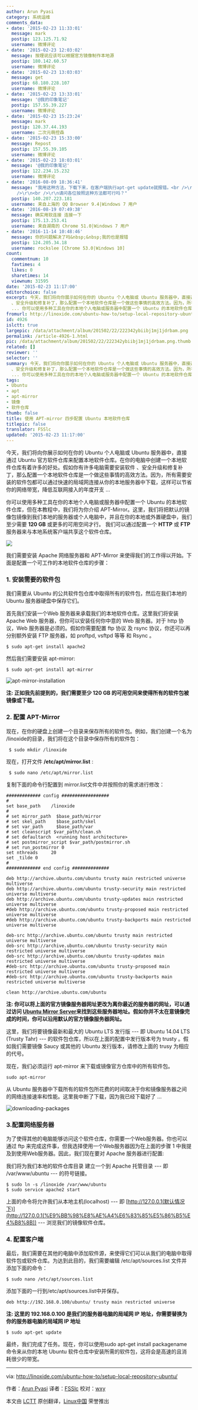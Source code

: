 ```yaml
---
author: Arun Pyasi
category: 系统运维
comments_data:
- date: '2015-02-23 11:33:01'
  message: mark
  postip: 123.125.71.92
  username: 微博评论
- date: '2015-02-23 12:03:02'
  message: 按理说应该可以根据官方镜像制作本地源
  postip: 180.142.60.57
  username: 微博评论
- date: '2015-02-23 13:03:03'
  message: get
  postip: 68.180.228.107
  username: 微博评论
- date: '2015-02-23 13:33:01'
  message: '@我的印象笔记'
  postip: 157.55.39.227
  username: 微博评论
- date: '2015-02-23 15:23:24'
  message: mark
  postip: 120.37.44.193
  username: 二次元萌控森
- date: '2015-02-23 15:33:00'
  message: Repost
  postip: 157.55.39.105
  username: 微博评论
- date: '2015-02-23 18:03:01'
  message: '@我的印象笔记'
  postip: 122.234.15.232
  username: 微博评论
- date: '2016-08-09 18:36:41'
  message: "我用这种方法，下载下来，在客户端执行apt-get update就报错。<br />\r\n好像用apt-get安装的时候，找的是dists目录下的安装包，但是咱们下载的是pool目录下的所有文件。<br
    />\r\n<br />\r\n请问各位按照这种方法都可行吗？"
  postip: 140.207.223.181
  username: 来自上海的 QQ Browser 9.4|Windows 7 用户
- date: '2016-08-19 07:49:38'
  message: 确实用软连接 连接一下
  postip: 175.13.253.41
  username: 来自湖南的 Chrome 51.0|Windows 7 用户
- date: '2016-11-14 10:48:46'
  message: 你的问题解决了吗&nbsp;&nbsp;我的也是报错
  postip: 124.205.34.18
  username: rockslee [Chrome 53.0|Windows 10]
count:
  commentnum: 10
  favtimes: 4
  likes: 0
  sharetimes: 14
  viewnum: 31595
date: '2015-02-23 11:17:00'
editorchoice: false
excerpt: 今天，我们将向你展示如何在你的 Ubuntu 个人电脑或 Ubuntu 服务器中，直接通过 Ubuntu 官方软件仓库来配置本地软件仓库。在你的电脑中创建一个本地软件仓库有着许多的好处。假如你有许多电脑需要安装软件
  、安全升级和修复补丁，那么配置一个本地软件仓库是一个做这些事情的高效方法。因为，所有需要安装的软件包都可以通过快速的局域网连接从你的本地服务器中下载，这样可以节省你的网络带宽，降低互联网接入的年度开支
  ... 你可以使用多种工具在你的本地个人电脑或服务器中配置一个 Ubuntu 的本地软件仓库，但在本教程中，我们将为你介
fromurl: http://linoxide.com/ubuntu-how-to/setup-local-repository-ubuntu/
id: 4926
islctt: true
largepic: /data/attachment/album/201502/22/222342ybiibj1mj1jdrbam.png
permalink: /article-4926-1.html
pic: /data/attachment/album/201502/22/222342ybiibj1mj1jdrbam.png.thumb.jpg
related: []
reviewer: ''
selector: ''
summary: 今天，我们将向你展示如何在你的 Ubuntu 个人电脑或 Ubuntu 服务器中，直接通过 Ubuntu 官方软件仓库来配置本地软件仓库。在你的电脑中创建一个本地软件仓库有着许多的好处。假如你有许多电脑需要安装软件
  、安全升级和修复补丁，那么配置一个本地软件仓库是一个做这些事情的高效方法。因为，所有需要安装的软件包都可以通过快速的局域网连接从你的本地服务器中下载，这样可以节省你的网络带宽，降低互联网接入的年度开支
  ... 你可以使用多种工具在你的本地个人电脑或服务器中配置一个 Ubuntu 的本地软件仓库，但在本教程中，我们将为你介
tags:
- Ubuntu
- apt
- apt-mirror
- 镜像
- 软件仓库
thumb: false
title: 使用 APT-mirror 四步配置 Ubuntu 本地软件仓库
titlepic: false
translator: FSSlc
updated: '2015-02-23 11:17:00'
---
```


今天，我们将向你展示如何在你的 Ubuntu 个人电脑或 Ubuntu 服务器中，直接通过 Ubuntu 官方软件仓库来配置本地软件仓库。在你的电脑中创建一个本地软件仓库有着许多的好处。假如你有许多电脑需要安装软件 、安全升级和修复补丁，那么配置一个本地软件仓库是一个做这些事情的高效方法。因为，所有需要安装的软件包都可以通过快速的局域网连接从你的本地服务器中下载，这样可以节省你的网络带宽，降低互联网接入的年度开支 ...


你可以使用多种工具在你的本地个人电脑或服务器中配置一个 Ubuntu 的本地软件仓库，但在本教程中，我们将为你介绍 APT-Mirror。这里，我们将把默认的镜像包镜像到我们本地的服务器或个人电脑中，并且在你的本地或外置硬盘中，我们至少需要 **120 GB** 或更多的可用空间才行。 我们可以通过配置一个 **HTTP** 或 **FTP** 服务器来与本地系统客户端共享这个软件仓库。


![](/data/attachment/album/201502/22/222342ybiibj1mj1jdrbam.png)


我们需要安装 Apache 网络服务器和 APT-Mirror 来使得我们的工作得以开始。下面是配置一个可工作的本地软件仓库的步骤：


### 1. 安装需要的软件包


我们需要从 Ubuntu 的公共软件包仓库中取得所有的软件包，然后在我们本地的 Ubuntu 服务器硬盘中保存它们。


首先我们安装一个Web 服务器来承载我们的本地软件仓库。这里我们将安装 Apache Web 服务器，但你可以安装任何你中意的 Web 服务器。对于 http 协议，Web 服务器是必须的。假如你需要配置 ftp 协议 及 rsync 协议，你还可以再分别额外安装 FTP 服务器，如 proftpd, vsftpd 等等 和 Rsync 。



```
$ sudo apt-get install apache2

```

然后我们需要安装 apt-mirror:



```
$ sudo apt-get install apt-mirror

```

![apt-mirror-installation](/data/attachment/album/201502/22/222345kfzfsdrdyrq0dbbr.png)


**注: 正如我先前提到的，我们需要至少 120 GB 的可用空间来使得所有的软件包被镜像或下载。**


### 2. 配置 APT-Mirror


现在，在你的硬盘上创建一个目录来保存所有的软件包。例如，我们创建一个名为 /linoxide的目录，我们将在这个目录中保存所有的软件包：



```
 $ sudo mkdir /linoxide
```

现在，打开文件 **/etc/apt/mirror.list** :



```
 $ sudo nano /etc/apt/mirror.list
```

复制下面的命令行配置到 mirror.list文件中并按照你的需求进行修改：



```
############# config ##################
#
set base_path    /linoxide
#
# set mirror_path  $base_path/mirror
# set skel_path    $base_path/skel
# set var_path     $base_path/var
# set cleanscript $var_path/clean.sh
# set defaultarch  <running host architecture>
# set postmirror_script $var_path/postmirror.sh
# set run_postmirror 0
set nthreads     20
set _tilde 0
#
############# end config ##############

deb http://archive.ubuntu.com/ubuntu trusty main restricted universe multiverse
deb http://archive.ubuntu.com/ubuntu trusty-security main restricted universe multiverse
deb http://archive.ubuntu.com/ubuntu trusty-updates main restricted universe multiverse
#deb http://archive.ubuntu.com/ubuntu trusty-proposed main restricted universe multiverse
#deb http://archive.ubuntu.com/ubuntu trusty-backports main restricted universe multiverse

deb-src http://archive.ubuntu.com/ubuntu trusty main restricted universe multiverse
deb-src http://archive.ubuntu.com/ubuntu trusty-security main restricted universe multiverse
deb-src http://archive.ubuntu.com/ubuntu trusty-updates main restricted universe multiverse
#deb-src http://archive.ubuntu.com/ubuntu trusty-proposed main restricted universe multiverse
#deb-src http://archive.ubuntu.com/ubuntu trusty-backports main restricted universe multiverse

clean http://archive.ubuntu.com/ubuntu
```

**注: 你可以将上面的官方镜像服务器网址更改为离你最近的服务器的网址，可以通过访问 [Ubuntu Mirror Server](https://launchpad.net/ubuntu/+archivemirrors)来找到这些服务器地址。假如你并不太在意镜像完成的时间，你可以沿用默认的官方镜像服务器网址。**


这里，我们将要镜像最新和最大的 Ubuntu LTS 发行版 --- 即 Ubuntu 14.04 LTS (Trusty Tahr) --- 的软件包仓库，所以在上面的配置中发行版本号为 trusty 。假如我们需要镜像 Saucy 或其他的 Ubuntu 发行版本，请修改上面的 trusy 为相应的代号。


现在，我们必须运行 apt-mirror 来下载或镜像官方仓库中的所有软件包。



```
sudo apt-mirror

```

从 Ubuntu 服务器中下载所有的软件包所花费的时间取决于你和镜像服务器之间的网络连接速率和性能。这里我中断了下载，因为我已经下载好了 ...


![downloading-packages](/data/attachment/album/201502/22/222346n1bcve3ytotgjct5.png)


### 3.配置网络服务器


为了使得其他的电脑能够访问这个软件仓库，你需要一个Web服务器。你也可以通过 ftp 来完成这件事，但我选择使用一个Web服务器因为在上面的步骤 1 中我提及到使用Web服务器。因此，我们现在要对 Apache 服务器进行配置:


我们将为我们本地的软件仓库目录 建立一个到 Apache 托管目录 --- 即 /var/www/ubuntu --- 的符号链接。



```
$ sudo ln -s /linoxide /var/www/ubuntu
$ sudo service apache2 start
```

上面的命令将允许我们从本地主机(localhost) --- 即 [http://127.0.0.1(默认情况下)](http://127.0.0.1(%E9%BB%98%E8%AE%A4%E6%83%85%E5%86%B5%E4%B8%8B)) --- 浏览我们的镜像软件仓库。


### 4. 配置客户端


最后，我们需要在其他的电脑中添加软件源，来使得它们可以从我们的电脑中取得软件包或软件仓库。为达到此目的，我们需要编辑 /etc/apt/sources.list 文件并添加下面的命令：



```
$ sudo nano /etc/apt/sources.list

```

添加下面的一行到/etc/apt/sources.list中并保存。



```
deb http://192.168.0.100/ubuntu/ trusty main restricted universe

```

**注: 这里的 192.168.0.100 是我们的服务器电脑的局域网 IP 地址，你需要替换为你的服务器电脑的局域网 IP 地址**



```
$ sudo apt-get update

```

最终，我们完成了任务。现在，你可以使用sudo apt-get install packagename 命令来从你的本地 Ubuntu 软件仓库中安装所需的软件包，这将会是高速的且消耗很少的带宽。




---


via: <http://linoxide.com/ubuntu-how-to/setup-local-repository-ubuntu/>


作者：[Arun Pyasi](http://linoxide.com/author/arunp/) 译者：[FSSlc](https://github.com/FSSlc) 校对：[wxy](https://github.com/wxy)


本文由 [LCTT](https://github.com/LCTT/TranslateProject) 原创翻译，[Linux中国](http://linux.cn/) 荣誉推出